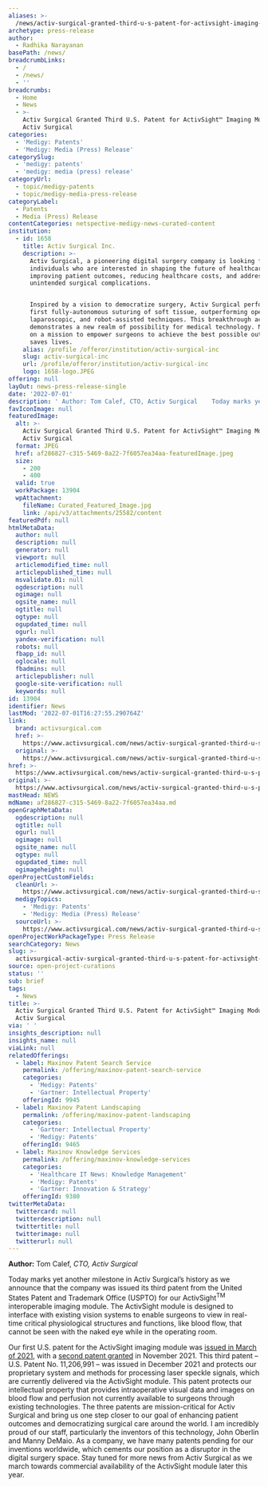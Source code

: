 ```yaml
---
aliases: >-
  /news/activ-surgical-granted-third-u-s-patent-for-activsight-imaging-module-activ-surgical
archetype: press-release
author:
  - Radhika Narayanan
basePath: /news/
breadcrumbLinks:
  - /
  - /news/
  - ''
breadcrumbs:
  - Home
  - News
  - >-
    Activ Surgical Granted Third U.S. Patent for ActivSight™ Imaging Module -
    Activ Surgical
categories:
  - 'Medigy: Patents'
  - 'Medigy: Media (Press) Release'
categorySlug:
  - 'medigy: patents'
  - 'medigy: media (press) release'
categoryUrl:
  - topic/medigy-patents
  - topic/medigy-media-press-release
categoryLabel:
  - Patents
  - Media (Press) Release
contentCategories: netspective-medigy-news-curated-content
institution:
  - id: 1658
    title: Activ Surgical Inc.
    description: >-
      Activ Surgical, a pioneering digital surgery company is looking for
      individuals who are interested in shaping the future of healthcare by
      improving patient outcomes, reducing healthcare costs, and addressing
      unintended surgical complications.


      Inspired by a vision to democratize surgery, Activ Surgical performed the
      first fully-autonomous suturing of soft tissue, outperforming open,
      laparoscopic, and robot-assisted techniques. This breakthrough achievement
      demonstrates a new realm of possibility for medical technology. Now we're
      on a mission to empower surgeons to achieve the best possible outcomes and
      saves lives.
    alias: /profile /offeror/institution/activ-surgical-inc
    slug: activ-surgical-inc
    url: /profile/offeror/institution/activ-surgical-inc
    logo: 1658-logo.JPEG
offering: null
layOut: news-press-release-single
date: '2022-07-01'
description: ' Author: Tom Calef, CTO, Activ Surgical    Today marks yet another milestone in Activ Surgical’s history as we announce that the company was issued its third patent from the United States Patent and T'
favIconImage: null
featuredImage:
  alt: >-
    Activ Surgical Granted Third U.S. Patent for ActivSight™ Imaging Module -
    Activ Surgical
  format: JPEG
  href: af286827-c315-5469-8a22-7f6057ea34aa-featuredImage.jpeg
  size:
    - 200
    - 400
  valid: true
  workPackage: 13904
  wpAttachment:
    fileName: Curated_Featured_Image.jpg
    link: /api/v3/attachments/25582/content
featuredPdf: null
htmlMetaData:
  author: null
  description: null
  generator: null
  viewport: null
  articlemodified_time: null
  articlepublished_time: null
  msvalidate.01: null
  ogdescription: null
  ogimage: null
  ogsite_name: null
  ogtitle: null
  ogtype: null
  ogupdated_time: null
  ogurl: null
  yandex-verification: null
  robots: null
  fbapp_id: null
  oglocale: null
  fbadmins: null
  articlepublisher: null
  google-site-verification: null
  keywords: null
id: 13904
identifier: News
lastMod: '2022-07-01T16:27:55.290764Z'
link:
  brand: activsurgical.com
  href: >-
    https://www.activsurgical.com/news/activ-surgical-granted-third-u-s-patent-for-activsight-imaging-module
  original: >-
    https://www.activsurgical.com/news/activ-surgical-granted-third-u-s-patent-for-activsight-imaging-module
href: >-
  https://www.activsurgical.com/news/activ-surgical-granted-third-u-s-patent-for-activsight-imaging-module
original: >-
  https://www.activsurgical.com/news/activ-surgical-granted-third-u-s-patent-for-activsight-imaging-module
mastHead: NEWS
mdName: af286827-c315-5469-8a22-7f6057ea34aa.md
openGraphMetaData:
  ogdescription: null
  ogtitle: null
  ogurl: null
  ogimage: null
  ogsite_name: null
  ogtype: null
  ogupdated_time: null
  ogimageheight: null
openProjectCustomFields:
  cleanUrl: >-
    https://www.activsurgical.com/news/activ-surgical-granted-third-u-s-patent-for-activsight-imaging-module
  medigyTopics:
    - 'Medigy: Patents'
    - 'Medigy: Media (Press) Release'
  sourceUrl: >-
    https://www.activsurgical.com/news/activ-surgical-granted-third-u-s-patent-for-activsight-imaging-module
openProjectWorkPackageType: Press Release
searchCategory: News
slug: >-
  activsurgical-activ-surgical-granted-third-u-s-patent-for-activsight-imaging-module-activ-surgical
source: open-project-curations
status: ''
sub: brief
tags:
  - News
title: >-
  Activ Surgical Granted Third U.S. Patent for ActivSight™ Imaging Module -
  Activ Surgical
via: ' '
insights_description: null
insights_name: null
viaLink: null
relatedOfferings:
  - label: Maxinov Patent Search Service
    permalink: /offering/maxinov-patent-search-service
    categories:
      - 'Medigy: Patents'
      - 'Gartner: Intellectual Property'
    offeringId: 9945
  - label: Maxinov Patent Landscaping
    permalink: /offering/maxinov-patent-landscaping
    categories:
      - 'Gartner: Intellectual Property'
      - 'Medigy: Patents'
    offeringId: 9465
  - label: Maxinov Knowledge Services
    permalink: /offering/maxinov-knowledge-services
    categories:
      - 'Healthcare IT News: Knowledge Management'
      - 'Medigy: Patents'
      - 'Gartner: Innovation & Strategy'
    offeringId: 9380
twitterMetaData:
  twittercard: null
  twitterdescription: null
  twittertitle: null
  twitterimage: null
  twitterurl: null
---
```

<div id="readability-page-1" class="page"><div><div><main id="genesis-content"><article aria-label="Activ Surgical Granted Third U.S. Patent for ActivSight™ Imaging Module"><div> <p><strong>Author:</strong> Tom Calef, <em>CTO, Activ Surgical</em></p>    <p>Today marks yet another milestone in Activ Surgical’s history as we announce that the company was issued its third patent from the United States Patent and Trademark Office (USPTO) for our ActivSight<sup>TM </sup>interoperable imaging module. The ActivSight module is designed to interface with existing vision systems to enable surgeons to view in real-time critical physiological structures and functions, like blood flow, that cannot be seen with the naked eye while in the operating room.</p>    <p>Our first U.S. patent for the ActivSight imaging module was <a href="https://www.activsurgical.com/news/activ-surgical-granted-first-u-s-patent-for-activsight-enhanced-visualization-module">issued in March of 2021</a>, with a <a href="https://www.activsurgical.com/news/second-patent-for-activsight-imaging-module">second patent granted</a> in November 2021. This third patent – U.S. Patent No. 11,206,991 – was issued in December 2021 and protects our proprietary system and methods for processing laser speckle signals, which are currently delivered via the ActivSight module. This patent protects our intellectual property that provides intraoperative visual data and images on blood flow and perfusion not currently available to surgeons through existing technologies. The three patents are mission-critical for Activ Surgical and bring us one step closer to our goal of enhancing patient outcomes and democratizing surgical care around the world.&nbsp;I am incredibly proud of our staff, particularly the inventors of this technology, John Oberlin and Manny DeMaio. As a company, we have many patents pending for our inventions worldwide, which cements our position as a disruptor in the digital surgery space. Stay tuned for more news from Activ Surgical as we march towards commercial availability of the ActivSight module later this year.</p> <!--<rdf:RDF xmlns:rdf="http://www.w3.org/1999/02/22-rdf-syntax-ns#" 			xmlns:dc="http://purl.org/dc/elements/1.1/" 			xmlns:trackback="http://madskills.com/public/xml/rss/module/trackback/"> 		<rdf:Description rdf:about="https://www.activsurgical.com/news/activ-surgical-granted-third-u-s-patent-for-activsight-imaging-module"     dc:identifier="https://www.activsurgical.com/news/activ-surgical-granted-third-u-s-patent-for-activsight-imaging-module"     dc:title="Activ Surgical Granted Third U.S. Patent for ActivSight™ Imaging Module"     trackback:ping="https://www.activsurgical.com/news/activ-surgical-granted-third-u-s-patent-for-activsight-imaging-module/trackback" /> </rdf:RDF>--> </div></article></main></div></div></div>